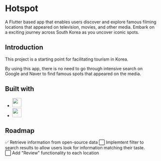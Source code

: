 # Hotspot

A Flutter based app that enables users discover and explore famous filming locations that appeared on television, movies, and other media. Embark on a exciting journey across South Korea as you uncover iconic spots. 

## Introduction

This project is a starting point for facilitating tourism in Korea. 

By using this app, there is no need to go through intensive search on Google and Naver to find famous spots that appeared on the media. 

## Built with
* <img height=30 src="https://cdn.jsdelivr.net/gh/devicons/devicon/icons/flutter/flutter-original.svg" />
* <img height=30 src="https://cdn.jsdelivr.net/gh/devicons/devicon/icons/firebase/firebase-plain.svg" />
          

## Roadmap
✅ Retrieve information from open-source data
⬜ Implemtent filter to search results to allow users look for information matching their taste.  
⬜ Add "Review" functionality to each location 
